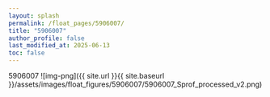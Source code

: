 ```yaml
---
layout: splash
permalink: /float_pages/5906007/
title: "5906007"
author_profile: false
last_modified_at: 2025-06-13
toc: false
---
```

 
5906007
![img-png]({{ site.url }}{{ site.baseurl }}/assets/images/float_figures/5906007/5906007_Sprof_processed_v2.png)